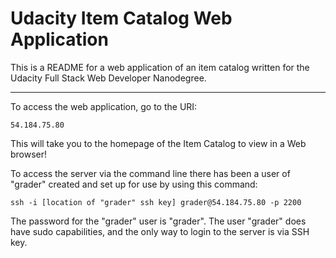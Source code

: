 # Udacity Item Catalog Web Application

This is a README for a web application of an item catalog written for the
Udacity Full Stack Web Developer Nanodegree.

---

To access the web application, go to the URI:

    54.184.75.80

This will take you to the homepage of the Item Catalog to view in a Web
browser!

To access the server via the command line there has been a user of "grader"
created and set up for use by using this command:

    ssh -i [location of "grader" ssh key] grader@54.184.75.80 -p 2200

The password for the "grader" user is "grader". The user "grader" does have
sudo capabilities, and the only way to login to the server is via SSH key.
